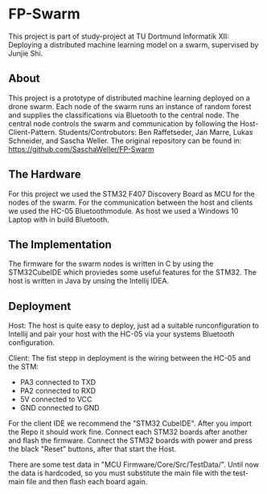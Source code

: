 ﻿# FP-Swarm
This project is part of study-project at TU Dortmund Informatik XII: Deploying a distributed machine learning model on a swarm, supervised by Junjie Shi.
## About
This project is a prototype of distributed machine learning deployed on a drone swarm.
Each node of the swarm runs an instance of random forest and supplies the classifications via Bluetooth to the central node.
The central node controls the swarm and communication by following the Host-Client-Pattern.
Students/Controbutors: Ben Raffetseder, Jan Marre, Lukas Schneider, and Sascha Weller.
The original repository can be found in: https://github.com/SaschaWeller/FP-Swarm

## The Hardware 
For this project we used the STM32 F407 Discovery Board as MCU for the nodes of the swarm.
For the communication between the host and clients we used the HC-05 Bluetoothmodule.
As host we used a Windows 10 Laptop with in build Bluetooth.

## The Implementation
The firmware for the swarm nodes is written in C by using the STM32CubeIDE which proviedes some useful features for the STM32.
The host is written in Java by unsing the Intellij IDEA.

## Deployment
Host:
The host is quite easy to deploy, just ad a suitable runconfiguration to Intellij and pair your host with the HC-05 via your systems Bluetooth configuration.

Client:
The fist stepp in deployment is the wiring between the HC-05 and the STM:

- PA3 connected to TXD
- PA2 connected to RXD
- 5V connected to VCC
- GND connected to GND

For the client IDE we recommend the "STM32 CubeIDE". After you import the Repo it should work fine. Connect each STM32 boards after another and flash the firmware. Connect the STM32 boards with power and press the black "Reset" buttons, after that start the Host.  

There are some test data in "MCU Firmware/Core/Src/TestData/". Until now the data is hardcoded, so you must substitute the main file with the test-main file and then flash each board again. 
